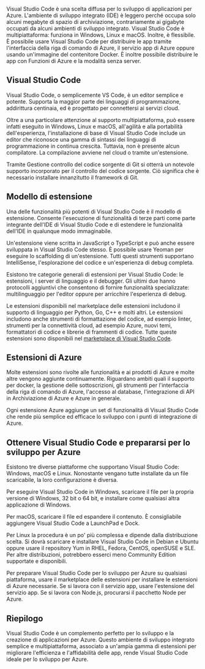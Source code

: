 Visual Studio Code è una scelta diffusa per lo sviluppo di applicazioni per Azure. L'ambiente di sviluppo integrato (IDE) è leggero perché occupa solo alcuni megabyte di spazio di archiviazione, contrariamente ai gigabyte occupati da alcuni ambienti di sviluppo integrato. Visual Studio Code è multipiattaforma: funziona in Windows, Linux e macOS. Inoltre, è flessibile. È possibile usare Visual Studio Code per distribuire le app tramite l'interfaccia della riga di comando di Azure, il servizio app di Azure oppure usando un'immagine del contenitore Docker. È inoltre possibile distribuire le app con Funzioni di Azure e la modalità senza server. 

## <a name="visual-studio-code"></a>Visual Studio Code

Visual Studio Code, o semplicemente VS Code, è un editor semplice e potente. Supporta la maggior parte dei linguaggi di programmazione, addirittura centinaia, ed è progettato per connettersi ai servizi cloud.

Oltre a una particolare attenzione al supporto multipiattaforma, può essere infatti eseguito in Windows, Linux e macOS, all'agilità e alla portabilità dell'esperienza, l'installazione di base di Visual Studio Code include un editor che riconosce una gamma di sintassi dei linguaggi di programmazione in continua crescita. Tuttavia, non è presente alcun compilatore. La compilazione avviene nel cloud o tramite un'estensione.

Tramite Gestione controllo del codice sorgente di Git si otterrà un notevole supporto incorporato per il controllo del codice sorgente. Ciò significa che è necessario installare innanzitutto il framework di Git.

## <a name="extension-model"></a>Modello di estensione

Una delle funzionalità più potenti di Visual Studio Code è il modello di estensione. Consente l'esecuzione di funzionalità di terze parti come parte integrante dell'IDE di Visual Studio Code e di estendere le funzionalità dell'IDE in qualunque modo immaginabile.

Un'estensione viene scritta in JavaScript o TypeScript e può anche essere sviluppata in Visual Studio Code stesso. È possibile usare Yeoman per eseguire lo scaffolding di un'estensione. Tutti questi strumenti supportano IntelliSense, l'esplorazione del codice e un'esperienza di debug completa.

Esistono tre categorie generali di estensioni per Visual Studio Code: le estensioni, i server di linguaggio e il debugger. Gli ultimi due hanno protocolli aggiuntivi che consentono di fornire funzionalità specializzate: multilinguaggio per l'editor oppure per arricchire l'esperienza di debug.

Le estensioni disponibili nel marketplace delle estensioni includono il supporto di linguaggio per Python, Go, C++ e molti altri. Le estensioni includono anche strumenti di formattazione del codice, ad esempio linter, strumenti per la connettività cloud, ad esempio Azure, nuovi temi, formattatori di codice e librerie di frammenti di codice. Tutte queste estensioni sono disponibili nel [marketplace di Visual Studio Code](https://marketplace.visualstudio.com/).

## <a name="azure-extensions"></a>Estensioni di Azure

Molte estensioni sono rivolte alle funzionalità e ai prodotti di Azure e molte altre vengono aggiunte continuamente. Riguardano ambiti quali il supporto per docker, la gestione delle sottoscrizioni, gli strumenti per l'interfaccia della riga di comando di Azure, l'accesso al database, l'integrazione di API in Archiviazione di Azure e Azure in generale.

Ogni estensione Azure aggiunge un set di funzionalità di Visual Studio Code che rende più semplice ed efficace lo sviluppo con i punti di integrazione di Azure.

## <a name="getting-vs-code-and-preparing-for-azure-development"></a>Ottenere Visual Studio Code e prepararsi per lo sviluppo per Azure

Esistono tre diverse piattaforme che supportano Visual Studio Code: Windows, macOS e Linux. Nonostante vengano tutte installate da un file scaricabile, la loro configurazione è diversa.

Per eseguire Visual Studio Code in Windows, scaricare il file per la propria versione di Windows, 32 bit o 64 bit, e installare come qualsiasi altra applicazione di Windows.

Per macOS, scaricare il file ed espandere il contenuto. È consigliabile aggiungere Visual Studio Code a LaunchPad e Dock.

Per Linux la procedura è un po' più complessa e dipende dalla distribuzione scelta. Si dovrà scaricare e installare Visual Studio Code in Debian e Ubuntu oppure usare il repository Yum in RHEL, Fedora, CentOS, openSUSE e SLE. Per altre distribuzioni, potrebbero esserci meno Community Edition supportate e disponibili.

Per preparare Visual Studio Code per lo sviluppo per Azure su qualsiasi piattaforma, usare il marketplace delle estensioni per installare le estensioni di Azure necessarie. Se si lavora con il servizio app, usare l'estensione del servizio app. Se si lavora con Node.js, procurarsi il pacchetto Node per Azure.

## <a name="summary"></a>Riepilogo

Visual Studio Code è un complemento perfetto per lo sviluppo e la creazione di applicazioni per Azure. Questo ambiente di sviluppo integrato semplice e multipiattaforma, associato a un'ampia gamma di estensioni per migliorare l'efficienza e l'affidabilità delle app, rende Visual Studio Code ideale per lo sviluppo per Azure.
